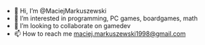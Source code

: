 - 👋 Hi, I’m @MaciejMarkuszewski
- 👀 I’m interested in programming, PC games, boardgames, math
- 💞️ I’m looking to collaborate on gamedev
- 📫 How to reach me maciej.markuszewski1998@gmail.com
<!---
MaciejMarkuszewski/MaciejMarkuszewski is a ✨ special ✨ repository because its `README.md` (this file) appears on your GitHub profile.
You can click the Preview link to take a look at your changes.
--->
